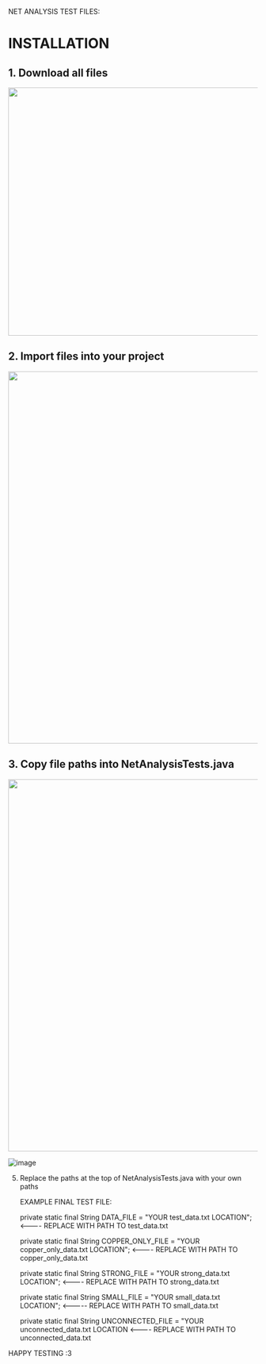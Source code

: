NET ANALYSIS TEST FILES:
# INSTALLATION
## 1. Download all files
   <img src = "https://github.com/TylerRyan16/NetAnalysis-Tests/assets/92388210/6ee8d876-824a-49c7-b9e8-62691b48c312" width = "800" height = "500">



## 2. Import files into your project 
   <img src = "https://github.com/TylerRyan16/NetAnalysis-Tests/assets/92388210/cdc03619-3dd0-4fcf-9508-f93dc4e46966" width = "600" height = "750">

## 3. Copy file paths into NetAnalysisTests.java
   <img src = "https://github.com/TylerRyan16/NetAnalysis-Tests/assets/92388210/01747b7a-faba-4795-a175-1f85f387a81e" width = "600" height = "750">
   
   ![image](https://github.com/TylerRyan16/NetAnalysis-Tests/assets/92388210/f6571b08-8397-47dc-9ea0-232c273e40af)



5. Replace the paths at the top of NetAnalysisTests.java with your own paths

   EXAMPLE FINAL TEST FILE:

      private static final String DATA_FILE = "YOUR test_data.txt LOCATION";  <---- REPLACE WITH PATH TO test_data.txt
  
      private static final String COPPER_ONLY_FILE = "YOUR copper_only_data.txt LOCATION"; <---- REPLACE WITH PATH TO copper_only_data.txt

      private static final String STRONG_FILE = "YOUR strong_data.txt LOCATION"; <---- REPLACE WITH PATH TO strong_data.txt
      
      private static final String SMALL_FILE = "YOUR small_data.txt LOCATION"; <----- REPLACE WITH PATH TO small_data.txt

      private static final String UNCONNECTED_FILE = "YOUR unconnected_data.txt LOCATION <---- REPLACE WITH PATH TO unconnected_data.txt


HAPPY TESTING :3
